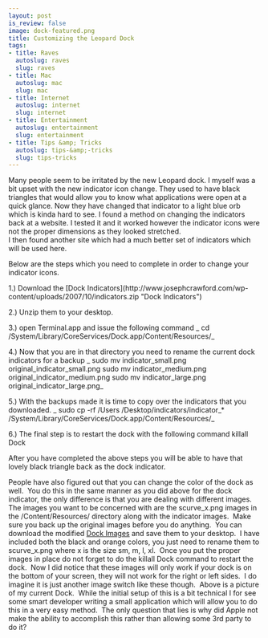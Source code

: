 ```yaml
--- 
layout: post
is_review: false
image: dock-featured.png
title: Customizing the Leopard Dock
tags: 
- title: Raves
  autoslug: raves
  slug: raves
- title: Mac
  autoslug: mac
  slug: mac
- title: Internet
  autoslug: internet
  slug: internet
- title: Entertainment
  autoslug: entertainment
  slug: entertainment
- title: Tips &amp; Tricks
  autoslug: tips-&amp;-tricks
  slug: tips-tricks
---
```

Many people seem to be irritated by the new Leopard dock.  I myself was a bit upset with the new indicator icon change.  They used to have black triangles that would allow you to know what applications were open at a quick glance.  Now they have changed that indicator to a light blue orb which is kinda hard to see.  I found a method on changing the indicators back at a website.  I tested it and it worked however the indicator icons were not the proper dimensions as they looked stretched.  
I then found another site which had a much better set of indicators which will be used here.

Below are the steps which you need to complete in order to change your indicator icons.
  

  
  
  <!--more-->1.) Download the [Dock Indicators](http://www.josephcrawford.com/wp-content/uploads/2007/10/indicators.zip "Dock Indicators")  
2.) Unzip them to your desktop.
  
3.) open Terminal.app and issue the following command                    _ cd /System/Library/CoreServices/Dock.app/Content/Resources/_
 
4.) Now that you are in that directory you need to rename the current dock indicators for a backup                    _ sudo mv indicator_small.png original_indicator_small.png                     sudo mv indicator_medium.png original_indicator_medium.png                     sudo mv indicator_large.png original_indicator_large.png_
  
5.) With the backups made it is time to copy over the indicators that you downloaded.                    _ sudo cp -rf /Users         /Desktop/indicators/indicator_* /System/Library/CoreServices/Dock.app/Content/Resources/_
  
6.) The final step is to restart the dock with the following command                     killall Dock
  
After you have completed the above steps you will be able to have that lovely black triangle back as the dock indicator.
  
People have also figured out that you can change the color of the dock as well.  You do this in the same manner as you did above for the dock indicator, the only difference is that you are dealing with different images.  The images you want to be concerned with are the scurve_x.png images in the /Content/Resources/ directory along with the indicator images.  Make sure you back up the original images before you do anything.  You can download the modified [Dock Images](http://www.josephcrawford.com/wp-content/uploads/2007/10/dock.zip "Dock Images") and save them to your desktop.  I have included both the black and orange colors, you just need to rename them to scurve_x.png where x is the size sm, m, l, xl.  Once you put the proper images in place do not forget to do the killall Dock command to restart the dock.  Now I did notice that these images will only work if your dock is on the bottom of your screen, they will not work for the right or left sides.  I do imagine it is just another image switch like these though.  Above is a picture of my current Dock.  While the initial setup of this is a bit technical I for see some smart developer writing a small application which will allow you to do this in a very easy method.  The only question that lies is why did Apple not make the ability to accomplish this rather than allowing some 3rd party to do it?  
